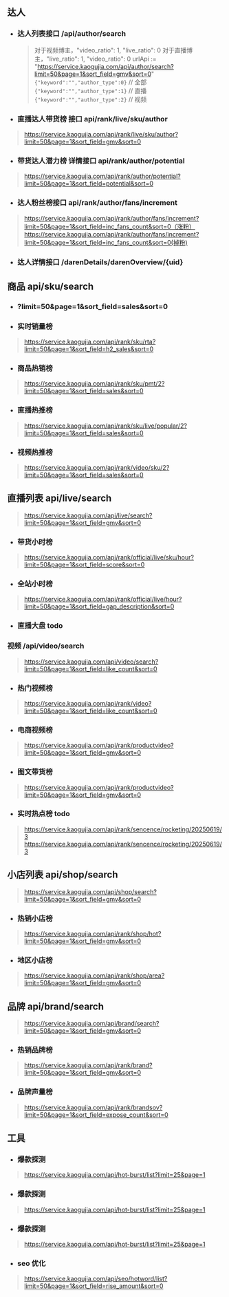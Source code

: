## 达人 
- ### 达人列表接口 /api/author/search 
  > 对于视频博主，"video_ratio": 1, "live_ratio": 0
  > 对于直播博主，"live_ratio": 1, "video_ratio": 0
  > urlApi := "https://service.kaogujia.com/api/author/search?limit=50&page=1&sort_field=gmv&sort=0"
  > `{"keyword":"","author_type":0}` // 全部
  > `{"keyword":"","author_type":1}` // 直播
  > `{"keyword":"","author_type":2}`  // 视频 
- ### 直播达人带货榜 接口 api/rank/live/sku/author
> https://service.kaogujia.com/api/rank/live/sku/author?limit=50&page=1&sort_field=gmv&sort=0
- ### 带货达人潜力榜 详情接口 api/rank/author/potential
> https://service.kaogujia.com/api/rank/author/potential?limit=50&page=1&sort_field=potential&sort=0
- ### 达人粉丝榜接口 api/rank/author/fans/increment
> https://service.kaogujia.com/api/rank/author/fans/increment?limit=50&page=1&sort_field=inc_fans_count&sort=0（涨粉）
> https://service.kaogujia.com/api/rank/author/fans/increment?limit=50&page=1&sort_field=inc_fans_count&sort=0(掉粉)

- ### 达人详情接口 /darenDetails/darenOverview/{uid}

## 商品 api/sku/search
- ### ?limit=50&page=1&sort_field=sales&sort=0
- ### 实时销量榜
> https://service.kaogujia.com/api/rank/sku/rta?limit=50&page=1&sort_field=h2_sales&sort=0
- ### 商品热销榜
> https://service.kaogujia.com/api/rank/sku/pmt/2?limit=50&page=1&sort_field=sales&sort=0
- ### 直播热推榜
> https://service.kaogujia.com/api/rank/sku/live/popular/2?limit=50&page=1&sort_field=sales&sort=0
- ### 视频热推榜
> https://service.kaogujia.com/api/rank/video/sku/2?limit=50&page=1&sort_field=sales&sort=0

##  直播列表 api/live/search 
> https://service.kaogujia.com/api/live/search?limit=50&page=1&sort_field=gmv&sort=0
- ### 带货小时榜
> https://service.kaogujia.com/api/rank/official/live/sku/hour?limit=50&page=1&sort_field=score&sort=0
- ### 全站小时榜
> https://service.kaogujia.com/api/rank/official/live/hour?limit=50&page=1&sort_field=gap_description&sort=0
- ### 直播大盘 todo

### 视频 /api/video/search
> https://service.kaogujia.com/api/video/search?limit=50&page=1&sort_field=like_count&sort=0
- ### 热门视频榜
> https://service.kaogujia.com/api/rank/video?limit=50&page=1&sort_field=like_count&sort=0
- ### 电商视频榜
> https://service.kaogujia.com/api/rank/productvideo?limit=50&page=1&sort_field=gmv&sort=0
- ### 图文带货榜
> https://service.kaogujia.com/api/rank/productvideo?limit=50&page=1&sort_field=gmv&sort=0
- ### 实时热点榜 todo
> https://service.kaogujia.com/api/rank/sencence/rocketing/20250619/3
> https://service.kaogujia.com/api/rank/sencence/rocketing/20250619/3

## 小店列表 api/shop/search
> https://service.kaogujia.com/api/shop/search?limit=50&page=1&sort_field=gmv&sort=0
- ### 热销小店榜
> https://service.kaogujia.com/api/rank/shop/hot?limit=50&page=1&sort_field=gmv&sort=0
- ### 地区小店榜
> https://service.kaogujia.com/api/rank/shop/area?limit=50&page=1&sort_field=gmv&sort=0

## 品牌 api/brand/search
>https://service.kaogujia.com/api/brand/search?limit=50&page=1&sort_field=gmv&sort=0
- ### 热销品牌榜
> https://service.kaogujia.com/api/rank/brand?limit=50&page=1&sort_field=gmv&sort=0
- ### 品牌声量榜
> https://service.kaogujia.com/api/rank/brandsov?limit=50&page=1&sort_field=expose_count&sort=0

## 工具
- ### 爆款探测
> https://service.kaogujia.com/api/hot-burst/list?limit=25&page=1

- ### 爆款探测
> https://service.kaogujia.com/api/hot-burst/list?limit=25&page=1

- ### 爆款探测
> https://service.kaogujia.com/api/hot-burst/list?limit=25&page=1

- ### seo 优化
> https://service.kaogujia.com/api/seo/hotword/list?limit=50&page=1&sort_field=rise_amount&sort=0
